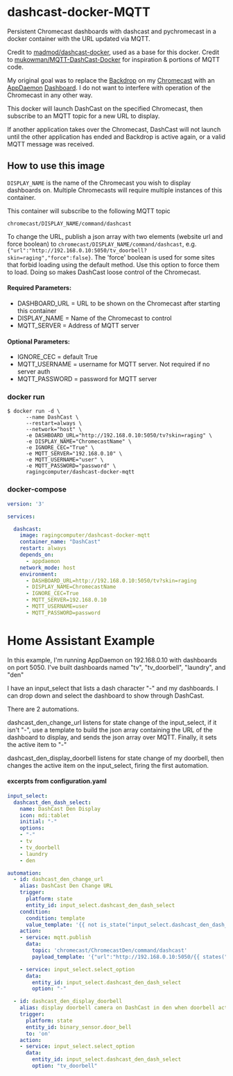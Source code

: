 # dashcast-docker-MQTT
Persistent Chromecast dashboards with dashcast and pychromecast in a docker container with the URL updated via MQTT.

Credit to [madmod/dashcast-docker](https://github.com/madmod/dashcast-docker), used as a base for this docker. Credit to [mukowman/MQTT-DashCast-Docker](https://github.com/mukowman/MQTT-DashCast-Docker) for inspiration & portions of MQTT code.

My original goal was to replace the [Backdrop](https://www.google.com/chromecast/backdrop/) on my [Chromecast](https://store.google.com/product/chromecast_2015) with an [AppDaemon](http://appdaemon.readthedocs.io/) [Dashboard](http://appdaemon.readthedocs.io/en/latest/DASHBOARD_CREATION.html). I do not want to interfere with operation of the Chromecast in any other way.

This docker will launch DashCast on the specified Chromecast, then subscribe to an MQTT topic for a new URL to display.

If another application takes over the Chromecast, DashCast will not launch until the other application has ended and Backdrop is active again, or a valid MQTT message was received.

## How to use this image

`DISPLAY_NAME` is the name of the Chromecast you wish to display dashboards on. Multiple Chromecasts will require multiple instances of this container.

This container will subscribe to the following MQTT topic

	chromecast/DISPLAY_NAME/command/dashcast

To change the URL, publish a json array with two elements (website url and force boolean) to
`chromecast/DISPLAY_NAME/command/dashcast`, e.g. `{"url":"http://192.168.0.10:5050/tv_doorbell?skin=raging","force":false}`.
The 'force' boolean is used for some sites that forbid loading using the default method. Use this option to force them to load.  Doing so makes DashCast loose control of the Chromecast.

#### Required Parameters:
* DASHBOARD_URL = URL to be shown on the Chromecast after starting this container
* DISPLAY_NAME = Name of the Chromecast to control
* MQTT_SERVER = Address of MQTT server

#### Optional Parameters:
* IGNORE_CEC = default True
* MQTT_USERNAME = username for MQTT server. Not required if no server auth
* MQTT_PASSWORD = password for MQTT server

### docker run

```console
$ docker run -d \
      --name DashCast \
      --restart=always \
      --network="host" \
      -e DASHBOARD_URL="http://192.168.0.10:5050/tv?skin=raging" \
      -e DISPLAY_NAME="ChromecastName" \
      -e IGNORE_CEC="True" \
      -e MQTT_SERVER="192.168.0.10" \
      -e MQTT_USERNAME="user" \
      -e MQTT_PASSWORD="password" \
      ragingcomputer/dashcast-docker-mqtt
```

### docker-compose

```yaml
version: '3'

services:

  dashcast:
    image: ragingcomputer/dashcast-docker-mqtt
    container_name: "DashCast"
    restart: always
    depends_on:
      - appdaemon
    network_mode: host
    environment:
      - DASHBOARD_URL=http://192.168.0.10:5050/tv?skin=raging
      - DISPLAY_NAME=ChromecastName
      - IGNORE_CEC=True
      - MQTT_SERVER=192.168.0.10
      - MQTT_USERNAME=user
      - MQTT_PASSWORD=password
```

# Home Assistant Example

In this example, I'm running AppDaemon on 192.168.0.10 with dashboards on port 5050. I've built dashboards named "tv", "tv_doorbell", "laundry", and "den"

I have an input_select that lists a dash character "-" and my dashboards. I can drop down and select the dashboard to show through DashCast.

There are 2 automations.

dashcast_den_change_url listens for state change of the input_select, if it isn't "-", use a template to build the json array containing the URL of the dashboard to display, and sends the json array over MQTT. Finally, it sets the active item to "-"

dashcast_den_display_doorbell listens for state change of my doorbell, then changes the active item on the input_select, firing the first automation.


#### excerpts from configuration.yaml

```yaml
input_select:
  dashcast_den_dash_select:
    name: DashCast Den Display
    icon: mdi:tablet
    initial: "-"
    options:
    - "-"
    - tv
    - tv_doorbell
    - laundry
    - den

automation:
  - id: dashcast_den_change_url
    alias: DashCast Den Change URL
    trigger:
      platform: state
      entity_id: input_select.dashcast_den_dash_select
    condition:
      condition: template
      value_template: '{{ not is_state("input_select.dashcast_den_dash_select", "-") }}'
    action:
    - service: mqtt.publish
      data:
        topic: 'chromecast/ChromecastDen/command/dashcast'
        payload_template: '{"url":"http://192.168.0.10:5050/{{ states("input_select.dashcast_den_dash_select") }}?skin=raging","force":false}'

    - service: input_select.select_option
      data:
        entity_id: input_select.dashcast_den_dash_select
        option: "-"

  - id: dashcast_den_display_doorbell
    alias: display doorbell camera on DashCast in den when doorbell activated
    trigger:
      platform: state
      entity_id: binary_sensor.door_bell
      to: 'on'
    action:
    - service: input_select.select_option
      data:
        entity_id: input_select.dashcast_den_dash_select
        option: "tv_doorbell"
```
